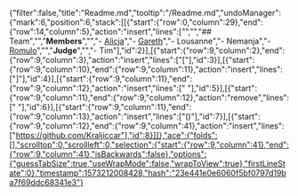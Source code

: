 {"filter":false,"title":"Readme.md","tooltip":"/Readme.md","undoManager":{"mark":6,"position":6,"stack":[[{"start":{"row":0,"column":29},"end":{"row":14,"column":5},"action":"insert","lines":["","","## Team","","**Members**","","- [Alicja](https://github.com/Alicja-Malinowska)","- [Gareth](https://github.com/GarethS3)","- Lousanne","- Nemanja","- [Romulo](https://github.com/romqrq)","","**Judge**","","- Tim"],"id":2}],[{"start":{"row":9,"column":2},"end":{"row":9,"column":3},"action":"insert","lines":["["],"id":3}],[{"start":{"row":9,"column":10},"end":{"row":9,"column":11},"action":"insert","lines":["]"],"id":4}],[{"start":{"row":9,"column":11},"end":{"row":9,"column":12},"action":"insert","lines":[" "],"id":5}],[{"start":{"row":9,"column":11},"end":{"row":9,"column":12},"action":"remove","lines":[" "],"id":6}],[{"start":{"row":9,"column":11},"end":{"row":9,"column":13},"action":"insert","lines":["()"],"id":7}],[{"start":{"row":9,"column":12},"end":{"row":9,"column":41},"action":"insert","lines":["https://github.com/Kraljiccar"],"id":8}]]},"ace":{"folds":[],"scrolltop":0,"scrollleft":0,"selection":{"start":{"row":9,"column":41},"end":{"row":9,"column":41},"isBackwards":false},"options":{"guessTabSize":true,"useWrapMode":false,"wrapToView":true},"firstLineState":0},"timestamp":1573212008428,"hash":"23e441e0e6060f5bf0797d19ba7f69ddc68341e3"}